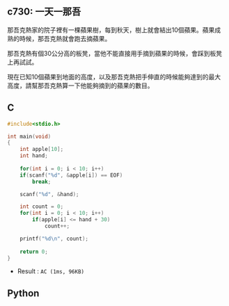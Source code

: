 ## c730: 一天一那吾
那吾克熱家的院子裡有一棵蘋果樹，每到秋天，樹上就會結出10個蘋果。蘋果成熟的時候，那吾克熱就會跑去摘蘋果。

那吾克熱有個30公分高的板凳，當他不能直接用手摘到蘋果的時候，會踩到板凳上再試試。

現在已知10個蘋果到地面的高度，以及那吾克熱把手伸直的時候能夠達到的最大高度，請幫那吾克熱算一下他能夠摘到的蘋果的數目。

## C
```C
#include<stdio.h>

int main(void)
{
	int apple[10];
	int hand;
	
	for(int i = 0; i < 10; i++)
	if(scanf("%d", &apple[i]) == EOF)
		break;

	scanf("%d", &hand);

	int count = 0;
	for(int i = 0; i < 10; i++)
		if(apple[i] <= hand + 30)
			count++;

	printf("%d\n", count);
	
	return 0;
}
```
 * Result : `AC (1ms, 96KB)`

## Python
